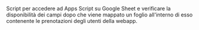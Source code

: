 Script per accedere ad Apps Script su Google Sheet e verificare la disponibilità dei campi dopo che viene mappato un foglio all'interno di esso contenente le prenotazioni degli utenti della webapp.
